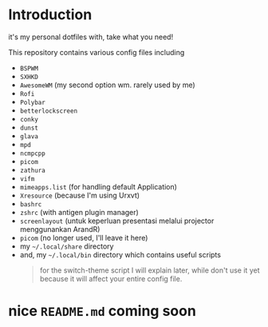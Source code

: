 # Introduction
it's my personal dotfiles with, take what you need!


This repository contains various config files including
- `BSPWM` 
- `SXHKD` 
- `AwesomeWM` (my second option wm. rarely used by me)
- `Rofi`
- `Polybar`
- `betterlockscreen`
- `conky`
- `dunst`
- `glava`
- `mpd`
- `ncmpcpp`
- `picom`
- `zathura`
- `vifm`
- `mimeapps.list` (for handling default Application)
- `Xresource` (because I'm using Urxvt)
- `bashrc`
- `zshrc` (with antigen plugin manager)
- `screenlayout` (untuk keperluan presentasi melalui projector menggunankan ArandR)
- `picom` (no longer used, I'll leave it here)
- my `~/.local/share` directory
- and, my `~/.local/bin` directory which contains useful scripts
  > for the switch-theme script I will explain later, while don't use it yet because it will affect your entire config file.

# nice `README.md` coming soon
